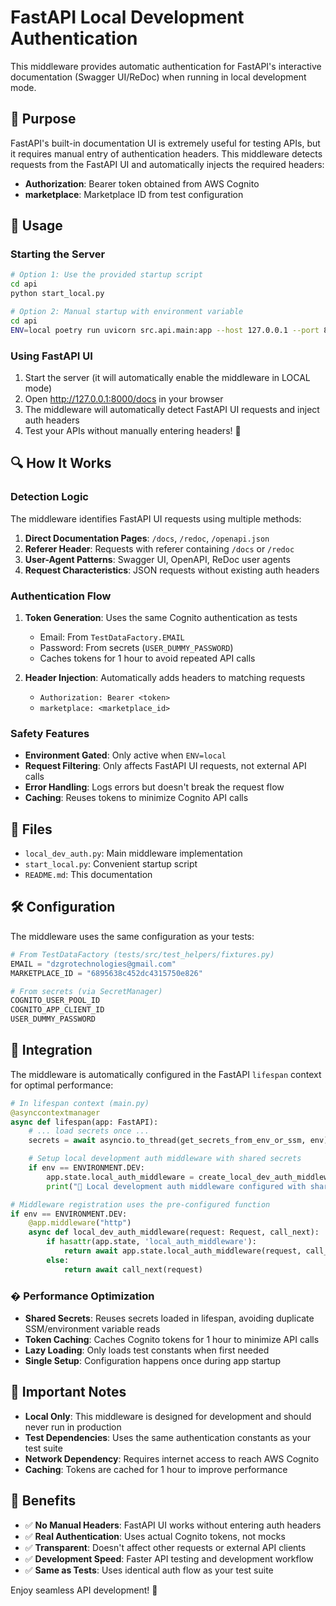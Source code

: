 # FastAPI Local Development Authentication

This middleware provides automatic authentication for FastAPI's interactive documentation (Swagger UI/ReDoc) when running in local development mode.

## 🎯 Purpose

FastAPI's built-in documentation UI is extremely useful for testing APIs, but it requires manual entry of authentication headers. This middleware detects requests from the FastAPI UI and automatically injects the required headers:

- **Authorization**: Bearer token obtained from AWS Cognito
- **marketplace**: Marketplace ID from test configuration

## 🚀 Usage

### Starting the Server

```bash
# Option 1: Use the provided startup script
cd api
python start_local.py

# Option 2: Manual startup with environment variable
cd api
ENV=local poetry run uvicorn src.api.main:app --host 127.0.0.1 --port 8000 --reload
```

### Using FastAPI UI

1. Start the server (it will automatically enable the middleware in LOCAL mode)
2. Open http://127.0.0.1:8000/docs in your browser
3. The middleware will automatically detect FastAPI UI requests and inject auth headers
4. Test your APIs without manually entering headers! 🎉

## 🔍 How It Works

### Detection Logic

The middleware identifies FastAPI UI requests using multiple methods:

1. **Direct Documentation Pages**: `/docs`, `/redoc`, `/openapi.json`
2. **Referer Header**: Requests with referer containing `/docs` or `/redoc`
3. **User-Agent Patterns**: Swagger UI, OpenAPI, ReDoc user agents
4. **Request Characteristics**: JSON requests without existing auth headers

### Authentication Flow

1. **Token Generation**: Uses the same Cognito authentication as tests

   - Email: From `TestDataFactory.EMAIL`
   - Password: From secrets (`USER_DUMMY_PASSWORD`)
   - Caches tokens for 1 hour to avoid repeated API calls

2. **Header Injection**: Automatically adds headers to matching requests
   - `Authorization: Bearer <token>`
   - `marketplace: <marketplace_id>`

### Safety Features

- **Environment Gated**: Only active when `ENV=local`
- **Request Filtering**: Only affects FastAPI UI requests, not external API calls
- **Error Handling**: Logs errors but doesn't break the request flow
- **Caching**: Reuses tokens to minimize Cognito API calls

## 📁 Files

- `local_dev_auth.py`: Main middleware implementation
- `start_local.py`: Convenient startup script
- `README.md`: This documentation

## 🛠️ Configuration

The middleware uses the same configuration as your tests:

```python
# From TestDataFactory (tests/src/test_helpers/fixtures.py)
EMAIL = "dzgrotechnologies@gmail.com"
MARKETPLACE_ID = "6895638c452dc4315750e826"

# From secrets (via SecretManager)
COGNITO_USER_POOL_ID
COGNITO_APP_CLIENT_ID
USER_DUMMY_PASSWORD
```

## 🔧 Integration

The middleware is automatically configured in the FastAPI `lifespan` context for optimal performance:

```python
# In lifespan context (main.py)
@asynccontextmanager
async def lifespan(app: FastAPI):
    # ... load secrets once ...
    secrets = await asyncio.to_thread(get_secrets_from_env_or_ssm, env)

    # Setup local development auth middleware with shared secrets
    if env == ENVIRONMENT.DEV:
        app.state.local_auth_middleware = create_local_dev_auth_middleware_with_secrets(env, secrets)
        print("🔧 Local development auth middleware configured with shared secrets")

# Middleware registration uses the pre-configured function
if env == ENVIRONMENT.DEV:
    @app.middleware("http")
    async def local_dev_auth_middleware(request: Request, call_next):
        if hasattr(app.state, 'local_auth_middleware'):
            return await app.state.local_auth_middleware(request, call_next)
        else:
            return await call_next(request)
```

### � Performance Optimization

- **Shared Secrets**: Reuses secrets loaded in lifespan, avoiding duplicate SSM/environment variable reads
- **Token Caching**: Caches Cognito tokens for 1 hour to minimize API calls
- **Lazy Loading**: Only loads test constants when first needed
- **Single Setup**: Configuration happens once during app startup

## 🚨 Important Notes

- **Local Only**: This middleware is designed for development and should never run in production
- **Test Dependencies**: Uses the same authentication constants as your test suite
- **Network Dependency**: Requires internet access to reach AWS Cognito
- **Caching**: Tokens are cached for 1 hour to improve performance

## 🎉 Benefits

- ✅ **No Manual Headers**: FastAPI UI works without entering auth headers
- ✅ **Real Authentication**: Uses actual Cognito tokens, not mocks
- ✅ **Transparent**: Doesn't affect other requests or external API clients
- ✅ **Development Speed**: Faster API testing and development workflow
- ✅ **Same as Tests**: Uses identical auth flow as your test suite

Enjoy seamless API development! 🚀
